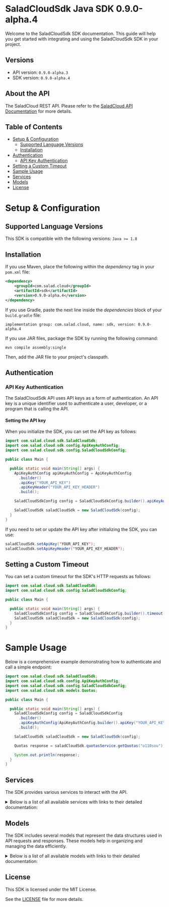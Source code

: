 # SaladCloudSdk Java SDK 0.9.0-alpha.4

Welcome to the SaladCloudSdk SDK documentation. This guide will help you get started with integrating and using the SaladCloudSdk SDK in your project.

## Versions

- API version: `0.9.0-alpha.3`
- SDK version: `0.9.0-alpha.4`

## About the API

The SaladCloud REST API. Please refer to the [SaladCloud API Documentation](https://docs.salad.com/api-reference) for more details.

## Table of Contents

- [Setup & Configuration](#setup--configuration)
  - [Supported Language Versions](#supported-language-versions)
  - [Installation](#installation)
- [Authentication](#authentication)
  - [API Key Authentication](#api-key-authentication)
- [Setting a Custom Timeout](#setting-a-custom-timeout)
- [Sample Usage](#sample-usage)
- [Services](#services)
- [Models](#models)
- [License](#license)

# Setup & Configuration

## Supported Language Versions

This SDK is compatible with the following versions: `Java >= 1.8`

## Installation

If you use Maven, place the following within the _dependency_ tag in your `pom.xml` file:

```XML
<dependency>
    <groupId>com.salad.cloud</groupId>
    <artifactId>sdk</artifactId>
    <version>0.9.0-alpha.4</version>
</dependency>
```

If you use Gradle, paste the next line inside the _dependencies_ block of your `build.gradle` file:

```Gradle
implementation group: com.salad.cloud, name: sdk, version: 0.9.0-alpha.4
```

If you use JAR files, package the SDK by running the following command:

```shell
mvn compile assembly:single
```

Then, add the JAR file to your project's classpath.

## Authentication

### API Key Authentication

The SaladCloudSdk API uses API keys as a form of authentication. An API key is a unique identifier used to authenticate a user, developer, or a program that is calling the API.

#### Setting the API key

When you initialize the SDK, you can set the API key as follows:

```java
import com.salad.cloud.sdk.SaladCloudSdk;
import com.salad.cloud.sdk.config.ApiKeyAuthConfig;
import com.salad.cloud.sdk.config.SaladCloudSdkConfig;

public class Main {

  public static void main(String[] args) {
    ApiKeyAuthConfig apiKeyAuthConfig = ApiKeyAuthConfig
      .builder()
      .apiKey("YOUR_API_KEY")
      .apiKeyHeader("YOUR_API_KEY_HEADER")
      .build();

    SaladCloudSdkConfig config = SaladCloudSdkConfig.builder().apiKeyAuthConfig(apiKeyAuthConfig).build();

    SaladCloudSdk saladCloudSdk = new SaladCloudSdk(config);
  }
}

```

If you need to set or update the API key after initializing the SDK, you can use:

```java
saladCloudSdk.setApiKey('YOUR_API_KEY');
saladCloudSdk.setApiKeyHeader('YOUR_API_KEY_HEADER');
```

## Setting a Custom Timeout

You can set a custom timeout for the SDK's HTTP requests as follows:

```java
import com.salad.cloud.sdk.SaladCloudSdk;
import com.salad.cloud.sdk.config.SaladCloudSdkConfig;

public class Main {

  public static void main(String[] args) {
    SaladCloudSdkConfig config = SaladCloudSdkConfig.builder().timeout(10000).build();
    SaladCloudSdk saladCloudSdk = new SaladCloudSdk(config);
  }
}

```

# Sample Usage

Below is a comprehensive example demonstrating how to authenticate and call a simple endpoint:

```java
import com.salad.cloud.sdk.SaladCloudSdk;
import com.salad.cloud.sdk.config.ApiKeyAuthConfig;
import com.salad.cloud.sdk.config.SaladCloudSdkConfig;
import com.salad.cloud.sdk.models.Quotas;

public class Main {

  public static void main(String[] args) {
    SaladCloudSdkConfig config = SaladCloudSdkConfig
      .builder()
      .apiKeyAuthConfig(ApiKeyAuthConfig.builder().apiKey("YOUR_API_KEY").build())
      .build();

    SaladCloudSdk saladCloudSdk = new SaladCloudSdk(config);

    Quotas response = saladCloudSdk.quotasService.getQuotas("o110sou");

    System.out.println(response);
  }
}

```

## Services

The SDK provides various services to interact with the API.

<details> 
<summary>Below is a list of all available services with links to their detailed documentation:</summary>

| Name                                                                             |
| :------------------------------------------------------------------------------- |
| [ContainerGroupsService](documentation/services/ContainerGroupsService.md)       |
| [WorkloadErrorsService](documentation/services/WorkloadErrorsService.md)         |
| [QueuesService](documentation/services/QueuesService.md)                         |
| [QuotasService](documentation/services/QuotasService.md)                         |
| [InferenceEndpointsService](documentation/services/InferenceEndpointsService.md) |
| [OrganizationDataService](documentation/services/OrganizationDataService.md)     |
| [WebhookSecretKeyService](documentation/services/WebhookSecretKeyService.md)     |

</details>

## Models

The SDK includes several models that represent the data structures used in API requests and responses. These models help in organizing and managing the data efficiently.

<details> 
<summary>Below is a list of all available models with links to their detailed documentation:</summary>

| Name                                                                                             | Description                                                              |
| :----------------------------------------------------------------------------------------------- | :----------------------------------------------------------------------- |
| [ContainerGroupList](documentation/models/ContainerGroupList.md)                                 | Represents a list of container groups                                    |
| [CreateContainerGroup](documentation/models/CreateContainerGroup.md)                             | Represents a request to create a container group                         |
| [ContainerGroup](documentation/models/ContainerGroup.md)                                         | Represents a container group                                             |
| [UpdateContainerGroup](documentation/models/UpdateContainerGroup.md)                             | Represents a request to update a container group                         |
| [ContainerGroupInstances](documentation/models/ContainerGroupInstances.md)                       | Represents a list of container group instances                           |
| [ContainerGroupInstance](documentation/models/ContainerGroupInstance.md)                         | Represents the details of a single container group instance              |
| [WorkloadErrorList](documentation/models/WorkloadErrorList.md)                                   | Represents a list of workload errors                                     |
| [QueueList](documentation/models/QueueList.md)                                                   | Represents a list of queues                                              |
| [CreateQueue](documentation/models/CreateQueue.md)                                               | Represents a request to create a new queue.                              |
| [Queue](documentation/models/Queue.md)                                                           | Represents a queue.                                                      |
| [UpdateQueue](documentation/models/UpdateQueue.md)                                               | Represents a request to update an existing queue.                        |
| [QueueJobList](documentation/models/QueueJobList.md)                                             | Represents a list of queue jobs                                          |
| [CreateQueueJob](documentation/models/CreateQueueJob.md)                                         | Represents a request to create a queue job                               |
| [QueueJob](documentation/models/QueueJob.md)                                                     | Represents a queue job                                                   |
| [Quotas](documentation/models/Quotas.md)                                                         | Represents the organization quotas                                       |
| [InferenceEndpointsList](documentation/models/InferenceEndpointsList.md)                         | Represents a list of inference endpoints                                 |
| [InferenceEndpoint](documentation/models/InferenceEndpoint.md)                                   | Represents an inference endpoint                                         |
| [InferenceEndpointJobList](documentation/models/InferenceEndpointJobList.md)                     | Represents a list of inference endpoint jobs                             |
| [CreateInferenceEndpointJob](documentation/models/CreateInferenceEndpointJob.md)                 | Represents a request to create a inference endpoint job                  |
| [InferenceEndpointJob](documentation/models/InferenceEndpointJob.md)                             | Represents a inference endpoint job                                      |
| [GpuClassesList](documentation/models/GpuClassesList.md)                                         | Represents a list of GPU classes                                         |
| [WebhookSecretKey](documentation/models/WebhookSecretKey.md)                                     | Represents a webhook secret key                                          |
| [Container](documentation/models/Container.md)                                                   | Represents a container                                                   |
| [ContainerRestartPolicy](documentation/models/ContainerRestartPolicy.md)                         |                                                                          |
| [ContainerGroupState](documentation/models/ContainerGroupState.md)                               | Represents a container group state                                       |
| [CountryCode](documentation/models/CountryCode.md)                                               |                                                                          |
| [ContainerGroupNetworking](documentation/models/ContainerGroupNetworking.md)                     | Represents container group networking parameters                         |
| [ContainerGroupLivenessProbe](documentation/models/ContainerGroupLivenessProbe.md)               | Represents the container group liveness probe                            |
| [ContainerGroupReadinessProbe](documentation/models/ContainerGroupReadinessProbe.md)             | Represents the container group readiness probe                           |
| [ContainerGroupStartupProbe](documentation/models/ContainerGroupStartupProbe.md)                 | Represents the container group startup probe                             |
| [ContainerGroupQueueConnection](documentation/models/ContainerGroupQueueConnection.md)           | Represents container group queue connection                              |
| [QueueAutoscaler](documentation/models/QueueAutoscaler.md)                                       | Represents the autoscaling rules for a queue                             |
| [ContainerResourceRequirements](documentation/models/ContainerResourceRequirements.md)           | Represents a container resource requirements                             |
| [ContainerGroupPriority](documentation/models/ContainerGroupPriority.md)                         |                                                                          |
| [ContainerGroupStatus](documentation/models/ContainerGroupStatus.md)                             |                                                                          |
| [ContainerGroupInstanceStatusCount](documentation/models/ContainerGroupInstanceStatusCount.md)   | Represents a container group instance status count                       |
| [ContainerNetworkingProtocol](documentation/models/ContainerNetworkingProtocol.md)               |                                                                          |
| [ContainerGroupProbeTcp](documentation/models/ContainerGroupProbeTcp.md)                         |                                                                          |
| [ContainerGroupProbeHttp](documentation/models/ContainerGroupProbeHttp.md)                       |                                                                          |
| [ContainerGroupProbeGrpc](documentation/models/ContainerGroupProbeGrpc.md)                       |                                                                          |
| [ContainerGroupProbeExec](documentation/models/ContainerGroupProbeExec.md)                       |                                                                          |
| [ContainerProbeHttpScheme](documentation/models/ContainerProbeHttpScheme.md)                     |                                                                          |
| [ContainerGroupProbeHttpHeaders2](documentation/models/ContainerGroupProbeHttpHeaders2.md)       |                                                                          |
| [CreateContainer](documentation/models/CreateContainer.md)                                       | Represents a container                                                   |
| [CreateContainerGroupNetworking](documentation/models/CreateContainerGroupNetworking.md)         | Represents container group networking parameters                         |
| [UpdateContainer](documentation/models/UpdateContainer.md)                                       | Represents an update container object                                    |
| [UpdateContainerGroupNetworking](documentation/models/UpdateContainerGroupNetworking.md)         | Represents update container group networking parameters                  |
| [WorkloadError](documentation/models/WorkloadError.md)                                           | Represents a workload error                                              |
| [QueueJobEvent](documentation/models/QueueJobEvent.md)                                           | Represents an event for queue job                                        |
| [ContainerGroupsQuotas](documentation/models/ContainerGroupsQuotas.md)                           |                                                                          |
| [RecipesQuotas](documentation/models/RecipesQuotas.md)                                           |                                                                          |
| [InferenceEndpointJobEvent](documentation/models/InferenceEndpointJobEvent.md)                   | Represents an event for inference endpoint job                           |
| [GpuClass](documentation/models/GpuClass.md)                                                     | Represents a GPU Class                                                   |
| [GpuClassPrice](documentation/models/GpuClassPrice.md)                                           | Represents the price of a GPU class for a given container group priority |
| [ListQueueJobsParameters](documentation/models/ListQueueJobsParameters.md)                       |                                                                          |
| [ListInferenceEndpointsParameters](documentation/models/ListInferenceEndpointsParameters.md)     |                                                                          |
| [GetInferenceEndpointJobsParameters](documentation/models/GetInferenceEndpointJobsParameters.md) |                                                                          |

</details>

## License

This SDK is licensed under the MIT License.

See the [LICENSE](LICENSE) file for more details.
